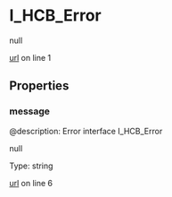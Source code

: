 # I_HCB_Error

null 

[url](https://github.com/devramsean0/hcb.js/blob/90a2904/src/api_schemas/error.ts#L1) on line 1  

## Properties
### message
@description: Error interface
 I_HCB_Error 

null 

Type: string  

[url](https://github.com/devramsean0/hcb.js/blob/90a2904/src/api_schemas/error.ts#L6) on line 6  
